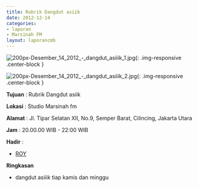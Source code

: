 ```yaml
---
title: Rubrik Dangdut asiik 
date: 2012-12-14
categories:
- laporan
- Marsinah FM
layout: laporancmb
---
```



![200px-Desember_14_2012_-_dangdut_asiiik_1.jpg](/uploads/200px-Desember_14_2012_-_dangdut_asiiik_1.jpg){: .img-responsive .center-block }

![200px-Desember_14_2012_-_dangdut_asiiik_2.jpg](/uploads/200px-Desember_14_2012_-_dangdut_asiiik_2.jpg){: .img-responsive .center-block }


**Tujuan** : Rubrik Dangdut asiik 

**Lokasi** : Studio Marsinah fm 

**Alamat** : Jl. Tipar Selatan XII, No.9, Semper Barat, Cilincing, Jakarta Utara 

**Jam** : 20.00.00 WIB - 22:00 WIB 

**Hadir** :
* [ROY](http://wiki.ciptamedia.org/wiki/ROY)

**Ringkasan**  
* dangdut asiiik tiap kamis dan minggu
